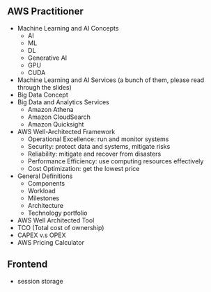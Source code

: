 ## AWS Practitioner
* Machine Learning and AI Concepts
  * AI
  * ML
  * DL
  * Generative AI
  * GPU
  * CUDA
* Machine Learning and AI Services (a bunch of them, please read through the slides)
* Big Data Concept
* Big Data and Analytics Services
  * Amazon Athena
  * Amazon CloudSearch
  * Amazon Quicksight
* AWS Well-Architected Framework
  * Operational Excellence: run and monitor systems
  * Security: protect data and systems, mitigate risks
  * Reliability: mitigate and recover from disasters
  * Performance Efficiency: use computing resources effectively
  * Cost Optimization: get the lowest price
* General Definitions
  * Components
  * Workload
  * Milestones
  * Architecture
  * Technology portfolio
* AWS Well Architected Tool
* TCO (Total cost of ownership)
* CAPEX v.s OPEX
* AWS Pricing Calculator

## Frontend
- session storage